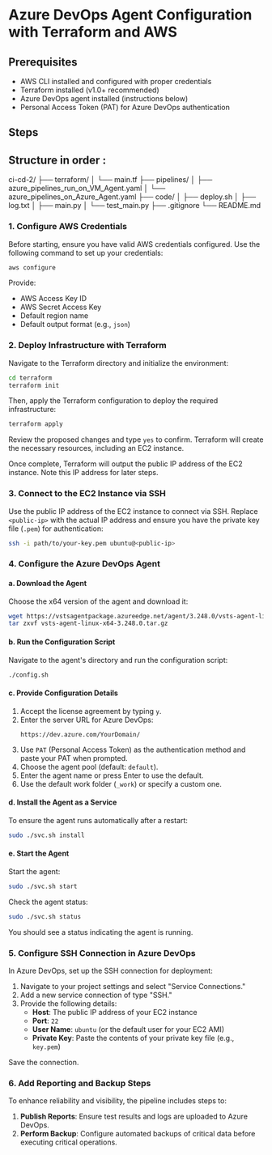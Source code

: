 # Azure DevOps Agent Configuration with Terraform and AWS

## Prerequisites

- AWS CLI installed and configured with proper credentials
- Terraform installed (v1.0+ recommended)
- Azure DevOps agent installed (instructions below)
- Personal Access Token (PAT) for Azure DevOps authentication

## Steps


## Structure in order :
ci-cd-2/
├── terraform/
│   └── main.tf
├── pipelines/
│   ├── azure_pipelines_run_on_VM_Agent.yaml
│   └── azure_pipelines_on_Azure_Agent.yaml
├── code/
│   ├── deploy.sh
│   ├── log.txt
│   ├── main.py
│   └── test_main.py
├── .gitignore
└── README.md

                

### 1. Configure AWS Credentials

Before starting, ensure you have valid AWS credentials configured. Use the following command to set up your credentials:

```bash
aws configure
```

Provide:
- AWS Access Key ID
- AWS Secret Access Key
- Default region name
- Default output format (e.g., `json`)

### 2. Deploy Infrastructure with Terraform

Navigate to the Terraform directory and initialize the environment:

```bash
cd terraform
terraform init
```

Then, apply the Terraform configuration to deploy the required infrastructure:

```bash
terraform apply
```

Review the proposed changes and type `yes` to confirm. Terraform will create the necessary resources, including an EC2 instance.

Once complete, Terraform will output the public IP address of the EC2 instance. Note this IP address for later steps.

### 3. Connect to the EC2 Instance via SSH

Use the public IP address of the EC2 instance to connect via SSH. Replace `<public-ip>` with the actual IP address and ensure you have the private key file (`.pem`) for authentication:

```bash
ssh -i path/to/your-key.pem ubuntu@<public-ip>
```

### 4. Configure the Azure DevOps Agent

#### a. Download the Agent

Choose the x64 version of the agent and download it:

```bash
wget https://vstsagentpackage.azureedge.net/agent/3.248.0/vsts-agent-linux-x64-3.248.0.tar.gz
tar zxvf vsts-agent-linux-x64-3.248.0.tar.gz
```

#### b. Run the Configuration Script

Navigate to the agent's directory and run the configuration script:

```bash
./config.sh
```

#### c. Provide Configuration Details

1. Accept the license agreement by typing `y`.
2. Enter the server URL for Azure DevOps:
   ```
   https://dev.azure.com/YourDomain/
   ```
3. Use `PAT` (Personal Access Token) as the authentication method and paste your PAT when prompted.
4. Choose the agent pool (default: `default`).
5. Enter the agent name or press Enter to use the default.
6. Use the default work folder (`_work`) or specify a custom one.

#### d. Install the Agent as a Service

To ensure the agent runs automatically after a restart:

```bash
sudo ./svc.sh install
```
#### e. Start the Agent

Start the agent:
```bash
sudo ./svc.sh start
```
Check the agent status:
```bash
sudo ./svc.sh status
```
You should see a status indicating the agent is running.

### 5. Configure SSH Connection in Azure DevOps

In Azure DevOps, set up the SSH connection for deployment:

1. Navigate to your project settings and select "Service Connections."
2. Add a new service connection of type "SSH."
3. Provide the following details:
   - **Host**: The public IP address of your EC2 instance
   - **Port**: `22`
   - **User Name**: `ubuntu` (or the default user for your EC2 AMI)
   - **Private Key**: Paste the contents of your private key file (e.g., `key.pem`)

Save the connection.

### 6. Add Reporting and Backup Steps

To enhance reliability and visibility, the pipeline includes steps to:

1. **Publish Reports**: Ensure test results and logs are uploaded to Azure DevOps.
2. **Perform Backup**: Configure automated backups of critical data before executing critical operations.


